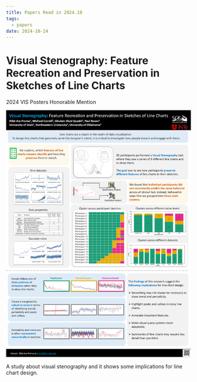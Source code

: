 ```yaml
---
title: Papers Read in 2024.10
tags:
  - papers
date: 2024-10-24
---
```

# Visual Stenography: Feature Recreation and Preservation in Sketches of Line Charts

2024 VIS Posters Honorable Mention

![](research_career/papers_read/attachments/Pasted%20image%2020241023112259.png)

A study about visual stenography and it shows some implications for line chart design.

